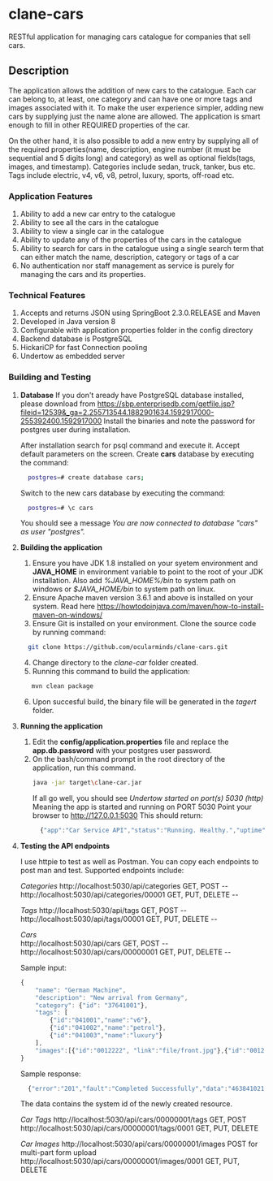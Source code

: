 # clane-cars 

RESTful application for managing cars catalogue for companies that sell cars.
 
## Description 
The application allows the addition of new cars to the catalogue. Each car can belong to, at
least, one category and can have one or more tags and images associated with it.
To make the user experience simpler, adding new cars by supplying just
the name alone are allowed. The application is smart enough to fill in other REQUIRED properties
of the car.

On the other hand, it is also possible to add a new entry by supplying all of the
required properties(name, description, engine number (it must be sequential and 5 digits long) and category)
as well as optional fields(tags, images, and timestamp).
Categories include sedan, truck, tanker, bus etc.
Tags include electric, v4, v6, v8, petrol, luxury, sports, off-road etc.

### Application Features
1. Ability to add a new car entry to the catalogue
2. Ability to see all the cars in the catalogue
3. Ability to view a single car in the catalogue
4. Ability to update any of the properties of the cars in the catalogue
5. Ability to search for cars in the catalogue using a single search term that can either
match the name, description, category or tags of a car
6. No authentication nor staff management as service is purely for managing the cars and its properties.

### Technical Features
1. Accepts and returns JSON using SpringBoot 2.3.0.RELEASE and Maven
2. Developed in Java version 8
3. Configurable with application properties folder in the config directory
4. Backend database is PostgreSQL
5. HickariCP for fast Connection pooling
6. Undertow as embedded server

### Building and Testing
1. **Database** 
   If you don't aready have PostgreSQL database installed, please download from https://sbp.enterprisedb.com/getfile.jsp?fileid=12539&_ga=2.255713544.1882901634.1592917000-255392400.1592917000
   Install the binaries and note the password for postgres user during installation.
   
   After installation search for psql command and execute it. Accept default parameters on the screen.
   Create **cars** database by executing the command:
   ```bash
     postgres=# create database cars;
   ```
   Switch to the new cars database by executing the command:
   ```bash
     postgres=# \c cars
   ```
   You should see a message _You are now connected to database "cars" as user "postgres"._
   
2. **Building the application**
   1. Ensure you have JDK 1.8 installed on your syetem environment and **JAVA_HOME** in environment variable to point to the root of your JDK installation.
   Also add _%JAVA_HOME%/bin_ to system path on windows or _$JAVA_HOME/bin_ to system path on linux.
   2. Ensure Apache maven version 3.6.1 and above is installed on your system. Read here https://howtodoinjava.com/maven/how-to-install-maven-on-windows/
   3. Ensure Git is installed on your environment. Clone the source code by running command:
   ```bash
     git clone https://github.com/ocularminds/clane-cars.git
   ```
   4. Change directory to the _clane-car_ folder created.
   5. Running this command to build the application:
   ```bash
      mvn clean package
   ```
   6. Upon succesful build, the binary file will be generated in the *tagert* folder.
3. **Running the application**
   1. Edit the __config/application.properties__ file and replace the __app.db.password__ with your postgres user password.
   2. On the bash/command prompt in the root directory of the application, run this command.
      ```bash
      java -jar target\clane-car.jar
      ```
      If all go well, you should see _Undertow started on port(s) 5030 (http)_
      Meaning the app is started and running on PORT 5030
      Point your browser to http://127.0.0.1:5030 This should return:
      ```javascript
        {"app":"Car Service API","status":"Running. Healthy.","uptime":"145secs"}
      ```
4. **Testing the API endpoints**

   I use httpie to test as well as Postman. You can copy each endpoints to post man and test.
   Supported endpoints include:
   
   *Categories*
   http://localhost:5030/api/categories GET, POST --
   http://localhost:5030/api/categories/00001 GET, PUT, DELETE --
   
   *Tags*
   http://localhost:5030/api/tags GET, POST --
   http://localhost:5030/api/tags/00001 GET, PUT, DELETE --
   
   *Cars*   
   http://localhost:5030/api/cars GET, POST --
   http://localhost:5030/api/cars/00000001 GET, PUT, DELETE --
   
   Sample input:
   ```javascript
   {
       "name": "German Machine",
       "description": "New arrival from Germany",
       "category": {"id": "37641001"},
       "tags": [
           {"id":"041001","name":"v6"},
           {"id":"041002","name":"petrol"},
           {"id":"041003","name":"luxury"}
       ],
       "images":[{"id":"0012222", "link":"file/front.jpg"},{"id":"0012224", "link":"files/back.jpg"},{"id":"0012223", "link":"files/rear.jpg"}]
   }
   ```
   
   Sample response:
   ```javascript
     {"error":"201","fault":"Completed Successfully","data":"46384102170000000001","success":false,"failed":true}
    ```
    The data contains the system id of the newly created resource.
   
   *Car Tags*
   http://localhost:5030/api/cars/00000001/tags GET, POST
   http://localhost:5030/api/cars/00000001/tags/0001 GET, PUT, DELETE
   
   *Car Images*
   http://localhost:5030/api/cars/00000001/images POST for multi-part form upload
   http://localhost:5030/api/cars/00000001/images/0001 GET, PUT, DELETE
   
   